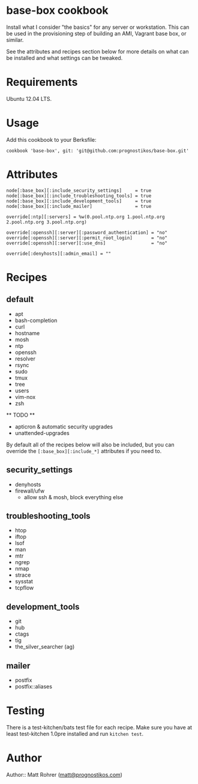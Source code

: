 # base-box cookbook

Install what I consider "the basics" for any server or workstation. This can be
used in the provisioning step of building an AMI, Vagrant base box, or similar.

See the attributes and recipes section below for more details on what can be
installed and what settings can be tweaked.

# Requirements

Ubuntu 12.04 LTS.

# Usage

Add this cookbook to your Berksfile:

    cookbook 'base-box', git: 'git@github.com:prognostikos/base-box.git'

# Attributes

    node[:base_box][:include_security_settings]     = true
    node[:base_box][:include_troubleshooting_tools] = true
    node[:base_box][:include_development_tools]     = true
    node[:base_box][:include_mailer]                = true

    override[:ntp][:servers] = %w(0.pool.ntp.org 1.pool.ntp.org 2.pool.ntp.org 3.pool.ntp.org)

    override[:openssh][:server][:password_authentication] = "no"
    override[:openssh][:server][:permit_root_login]       = "no"
    override[:openssh][:server][:use_dns]                 = "no"

    override[:denyhosts][:admin_email] = ""

# Recipes

## default
- apt
- bash-completion
- curl
- hostname
- mosh
- ntp
- openssh
- resolver
- rsync
- sudo
- tmux
- tree
- users
- vim-nox
- zsh

** TODO **
- apticron & automatic security upgrades
- unattended-upgrades

By default all of the recipes below will also be included, but you can override
the `[:base_box][:include_*]` attributes if you need to.

## security_settings
- denyhosts
- firewall/ufw
  - allow ssh & mosh, block everything else

## troubleshooting_tools
- htop
- iftop
- lsof
- man
- mtr
- ngrep
- nmap
- strace
- sysstat
- tcpflow

## development_tools
- git
- hub
- ctags
- tig
- the_silver_searcher (ag)

## mailer
- postfix
- postfix::aliases

# Testing
There is a test-kitchen/bats test file for each recipe. Make sure you have
at least test-kitchen 1.0pre installed and run `kitchen test`.

# Author

Author:: Matt Rohrer (<matt@prognostikos.com>)
